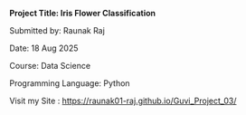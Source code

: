 **Project Title: Iris Flower Classification**

Submitted by: Raunak Raj

Date: 18 Aug 2025

Course: Data Science 

Programming Language: Python

Visit my Site : https://raunak01-raj.github.io/Guvi_Project_03/

